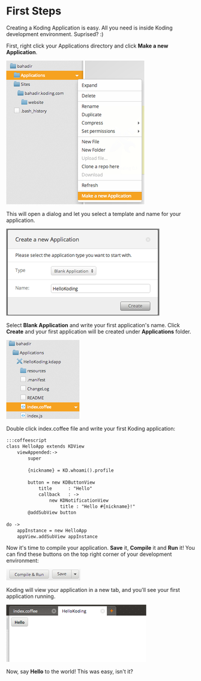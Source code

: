 First Steps
===========

Creating a Koding Application is easy. All you need is inside Koding
development environment. Suprised? :)

First, right click your Applications directory and click **Make a new
Application**.

![image](first_make.png)

This will open a dialog and let you select a template and name for your
application.

![image](first_newapp.png)

Select **Blank Application** and write your first application's name.
Click **Create** and your first application will be created under
**Applications** folder.

![image](first_edit.png)

Double click index.coffee file and write your first Koding application:

    :::coffeescript
    class HelloApp extends KDView
        viewAppended:->
            super

            {nickname} = KD.whoami().profile

            button = new KDButtonView
                title      : "Hello"
                callback   : ->
                    new KDNotificationView
                        title : "Hello #{nickname}!"
            @addSubView button

    do ->
        appInstance = new HelloApp
        appView.addSubView appInstance

Now it's time to compile your application. **Save** it, **Compile** it
and **Run** it! You can find these buttons on the top right corner of
your development environment:

![image](first_compile.png)

Koding will view your application in a new tab, and you'll see your
first application running.

![image](first_view.png)

Now, say **Hello** to the world! This was easy, isn't it?

